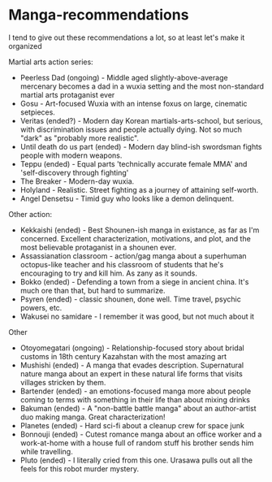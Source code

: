 

# Manga-recommendations

I tend to give out these recommendations a lot, so at least let's make it organized


Martial arts action series:
- Peerless Dad (ongoing) - Middle aged slightly-above-average mercenary becomes a dad  in a wuxia setting and the most non-standard martial arts protaganist ever
- Gosu - Art-focused Wuxia with an intense foxus on large, cinematic setpieces.
- Veritas (ended?) - Modern day Korean martials-arts-school, but serious, with discrimination issues and people actually dying. Not so much "dark" as "probably more realistic".
- Until death do us part (ended) - Modern day blind-ish swordsman fights people with modern weapons.
- Teppu (ended) - Equal parts 'technically accurate female MMA' and 'self-discovery through fighting'
- The Breaker - Modern-day wuxia.
- Holyland - Realistic. Street fighting as a journey of attaining self-worth.
- Angel Densetsu - Timid guy who looks like a demon delinquent. 

Other action:

- Kekkaishi (ended) - Best Shounen-ish manga in existance, as far as I'm concerned. Excellent characterization, motivations, and plot, and the most believable protaganist in a shounen ever.
- Assassianation classroom - action/gag manga about a superhuman octopus-like teacher and his classroom of students that he's encouraging to try and kill him. As zany as it sounds.
- Bokko (ended) - Defending a town from a siege in ancient china. It's much ore than that, but hard to summarize.
- Psyren (ended) - classic shounen, done well. Time travel, psychic powers, etc.
- Wakusei no samidare - I remember it was good, but not much about it

Other
- Otoyomegatari (ongoing) - Relationship-focused story about bridal customs in 18th century Kazahstan with the most amazing art
- Mushishi (ended) - A manga that evades description. Supernatural nature manga about an expert in these natural life forms that visits villages stricken by them.
- Bartender (ended) - an emotions-focused manga more about people coming to terms with something in their life than about mixing drinks
- Bakuman (ended) - A "non-battle battle manga" about an author-artist duo making manga. Great characterization!
- Planetes (ended) - Hard sci-fi about a cleanup crew for space junk
- Bonnouji (ended) - Cutest romance manga about an office worker and a work-at-home with a house full of random stuff his brother sends him while travelling.
- Pluto (ended) - I literally cried from this one. Urasawa pulls out all the feels for this robot murder mystery.

